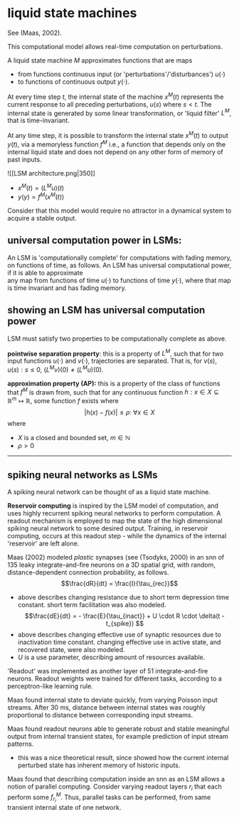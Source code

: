 # liquid state machines

See (Maas, 2002).

This computational model allows real-time computation on perturbations.

A liquid state machine $M$ approximates functions that are maps 
- from functions continuous input (or 'perturbations'/'disturbances') $u(\cdot)$ 
- to functions of continuous output $y(\cdot)$.

At every time step $t$, the internal state of the machine $x^M(t)$ represents the current response to all preceding perturbations, $u(s)$ where $s < t$. The internal state is generated by some linear transformation, or 'liquid filter' $L^M$, that is time-invariant.

At any time step, it is possible to transform the internal state $x^M(t)$ to output $y(t)$, via a memoryless function $f^M$ i.e., a function that depends only on the internal liquid state and does not depend on any other form of memory of past inputs.

![[LSM architecture.png|350]]

- $x^M(t) = (L^Mu)(t)$
- $y(y) = f^M(x^M(t))$

Consider that this model would require no attractor in a dynamical system to acquire a stable output.

## universal computation power in LSMs:

An LSM is 'computationally complete' for computations with fading memory, on functions of time, as follows. An LSM has universal computational power, if it is able to approximate  
any map from functions of time $u(·)$ to functions of time $y(·)$, where that map is time invariant and  has fading memory.

## showing an LSM has universal computation power

LSM must satisfy two properties to be computationally complete as above.

**pointwise separation property**:
this is a property of $L^M$, such that for two input functions $u(\cdot)$ and $v(\cdot)$, trajectories are separated. That is, for $v(s), u(s) : s \le 0$, $(L^Mv)(0) \ne (L^Mu)(0)$.

**approximation property (AP):**
this is a property of the class of functions that $f^M$ is drawn from, such that for any continuous function $h: x \in X \subseteq \mathbb{R}^m \mapsto \mathbb{R}$, some function $f$ exists where
$$|h(x) - f(x)| \le \rho : \ \forall x \in X$$
where
- $X$ is a closed and bounded set, $m \in \mathbb{N}$
- $\rho > 0$ 

---

## spiking neural networks as LSMs

A spiking neural network can be thought of as a liquid state machine.

**Reservoir computing** is inspired by the LSM model of computation, and uses highly recurrent spiking neural networks to perform computation. A readout mechanism is employed to map the state of the high dimensional spiking neural network to some desired output. Training, in reservoir computing, occurs at this readout step - while the dynamics of the internal 'reservoir' are left alone.

Maas (2002) modeled *plastic* synapses (see (Tsodyks, 2000) in an snn of 135 leaky integrate-and-fire neurons on a 3D spatial grid, with random, distance-dependent connection probability, as follows.
$$\frac{dR}{dt} = \frac{I}{\tau_{rec}}$$
- above describes changing resistance due to short term depression time constant. short term facilitation was also modeled.
$$\frac{dE}{dt} = - \frac{E}{\tau_{inact}} + U \cdot R \cdot \delta(t - t_{spike}) $$
- above describes changing effective use of synaptic resources due to inactivation time constant. changing effective use in active state, and recovered state, were also modeled.
- $U$ is a use parameter, describing amount of resources available.

'Readout' was implemented as another layer of 51 integrate-and-fire neurons. Readout weights were trained for different tasks, according to a perceptron-like learning rule.

Maas found internal state to deviate quickly, from varying Poisson input streams. After 30 ms, distance between internal states was roughly proportional to distance between corresponding input streams.

Maas found readout neurons able to generate robust and stable meaningful output from internal transient states, for example prediction of input stream patterns. 
- this was a nice theoretical result, since showed how the current internal perturbed state has inherent memory of historic inputs.

Maas found that describing computation inside an snn as an LSM allows a notion of parallel computing. Consider varying readout layers $r_i$ that each perform some $f_{r_i}^M$. Thus, parallel tasks can be performed, from same transient internal state of one network.